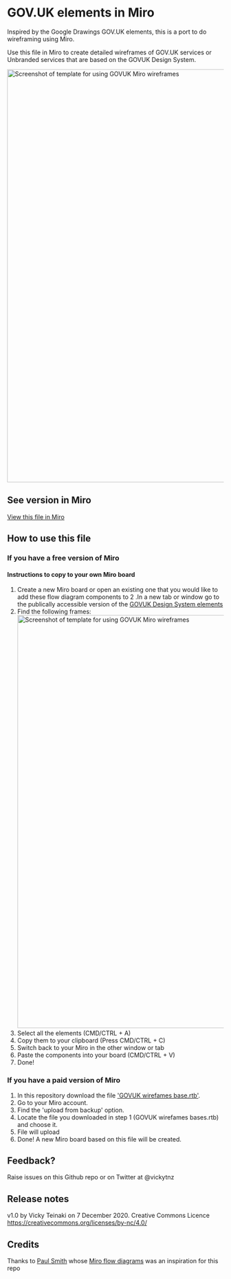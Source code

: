 # GOV.UK elements in Miro
Inspired by the Google Drawings GOV.UK elements, this is a port to do wireframing using Miro.

Use this file in Miro to create detailed wireframes of GOV.UK services or Unbranded services that are based on the GOVUK Design System.


<img width="961" alt="Screenshot of template for using GOVUK Miro wireframes" src="https://raw.githubusercontent.com/vickytnz/govuk-elements-miro/main/example.png">

## See version in Miro
<a href="https://miro.com/app/board/o9J_lbKPRv8=/">View this file in Miro</a>

## How to use this file

### If you have a free version of Miro 
#### Instructions to copy to your own Miro board

1. Create a new Miro board or open an existing one that you would like to add these flow diagram components to
2 .In a new tab or window go to the publically accessible version of the <a href="https://miro.com/app/board/o9J_l3peC2E=/">GOVUK Design System elements</a>
3. Find the following frames: <img width="961" alt="Screenshot of template for using GOVUK Miro wireframes" src="https://user-images.githubusercontent.com/1223264/103547172-f7400f00-4e9b-11eb-9136-911ed3958102.png" /> 
4. Select all the elements (CMD/CTRL + A)
5. Copy them to your clipboard (Press CMD/CTRL + C)
6. Switch back to your Miro in the other window or tab
7. Paste the components into your board (CMD/CTRL + V)
8. Done!



### If you have a paid version of Miro
1. In this repository download the file <a href="https://github.com/vickytnz/govuk-elements-miro/blob/main/GOV.UK%20wireframes%20base.rtb">'GOVUK wirefames base.rtb'</a>.
2. Go to your Miro account.
3. Find the 'upload from backup' option.
4. Locate the file you downloaded in step 1 (GOVUK wirefames bases.rtb) and choose it.
5. File will upload
6. Done! A new Miro board based on this file will be created.

## Feedback?
Raise issues on this Github repo or on Twitter at @vickytnz

## Release notes
v1.0 by Vicky Teinaki on 7 December 2020. Creative Commons Licence https://creativecommons.org/licenses/by-nc/4.0/

## Credits
Thanks to <a href="https://twitter.com/paulmsmith">Paul Smith</a> whose [Miro flow diagrams](https://github.com/paulmsmith/govuk-designsystem-flow-diagram-miro) was an inspiration for this repo
